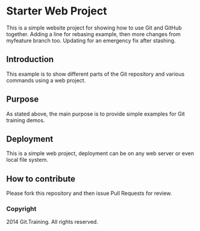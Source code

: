# Starter Web Project
This is a simple website project for showing how to use Git and GitHub together.
Adding a line for rebasing example, then more changes from myfeature branch too.
Updating for an emergency fix after stashing.

## Introduction
This example is to show different parts of the Git repository and various commands using a web project.

## Purpose
As stated above, the main purpose is to provide simple examples for Git training demos.

## Deployment
This is a simple web project, deployment can be on any web server or even local file system.

## How to contribute
Please fork this repository and then issue Pull Requests for review.

### Copyright
2014 Git.Training. All rights reserved.
